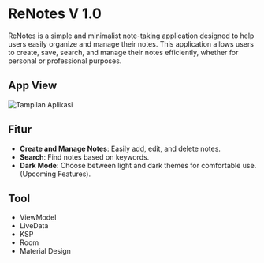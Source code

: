 # ReNotes V 1.0
ReNotes is a simple and minimalist note-taking application designed to help users easily organize and manage their notes. This application allows users to create, save, search, and manage their notes efficiently, whether for personal or professional purposes.

## App View
![Tampilan Aplikasi](path/to/your/image.png)


## Fitur
- **Create and Manage Notes**: Easily add, edit, and delete notes.
- **Search**: Find notes based on keywords.
- **Dark Mode**: Choose between light and dark themes for comfortable use. (Upcoming Features).

## Tool
- ViewModel
- LiveData
- KSP
- Room
- Material Design
